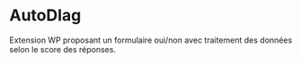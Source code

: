 # AutoDIag
Extension WP proposant un formulaire oui/non avec traitement des données selon le score des réponses.
